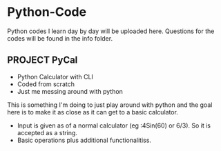 # Python-Code

Python codes I learn day by day will be uploaded here.
Questions for the codes will be found in the info folder. 

## PROJECT PyCal

+ Python Calculator with CLI
+ Coded from scratch
+ Just me messing around with python

This is something I'm doing to just play around with python and the goal here is to make it as close as it can get to a basic calculator.
+ Input is given as of a normal calculator (eg :4Sin(60) or 6/3). So it is accepted as a string.
+ Basic operations plus additional functionalitiss.
 
